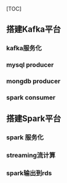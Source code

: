 [TOC]

## 搭建Kafka平台

### kafka服务化

### mysql producer

### mongdb producer

### spark consumer

## 搭建Spark平台

### spark 服务化

### streaming流计算

### spark输出到rds

 

